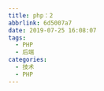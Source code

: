 ```yaml
---
title: php：2
abbrlink: 6d5007a7
date: 2019-07-25 16:08:07
tags:
  - PHP
  - 后端
categories:
  - 技术
  - PHP
---
```

